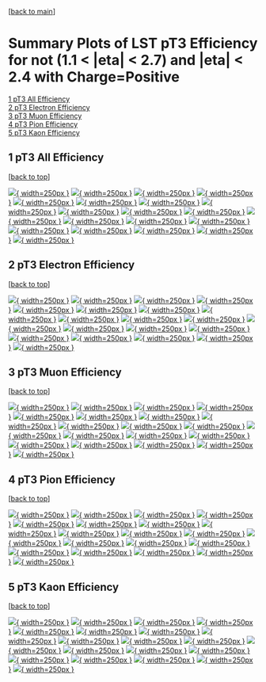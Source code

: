 [[back to main](./)]

# <a name="top"></a> Summary Plots of LST pT3 Efficiency for not (1.1 < |eta| < 2.7) and |eta| < 2.4 with Charge=Positive

[1 pT3 All Efficiency](#1)<br/>[2 pT3 Electron Efficiency](#2)<br/>[3 pT3 Muon Efficiency](#3)<br/>[4 pT3 Pion Efficiency](#4)<br/>[5 pT3 Kaon Efficiency](#5)<br/>



## <a name="1"></a> 1 pT3 All Efficiency

 [[back to top](#top)]

[![](../mtv/var/pT3_vtr_0_1_eff_pt.png){ width=250px }](pT3_vtr_0_1_eff_pt.html)
[![](../mtv/var/pT3_vtr_0_1_eff_ptzoom.png){ width=250px }](pT3_vtr_0_1_eff_ptzoom.html)
[![](../mtv/var/pT3_vtr_0_1_eff_ptlow.png){ width=250px }](pT3_vtr_0_1_eff_ptlow.html)
[![](../mtv/var/pT3_vtr_0_1_eff_ptlowzoom.png){ width=250px }](pT3_vtr_0_1_eff_ptlowzoom.html)
[![](../mtv/var/pT3_vtr_0_1_eff_ptmtv.png){ width=250px }](pT3_vtr_0_1_eff_ptmtv.html)
[![](../mtv/var/pT3_vtr_0_1_eff_ptmtvzoom.png){ width=250px }](pT3_vtr_0_1_eff_ptmtvzoom.html)
[![](../mtv/var/pT3_vtr_0_1_eff_eta.png){ width=250px }](pT3_vtr_0_1_eff_eta.html)
[![](../mtv/var/pT3_vtr_0_1_eff_etazoom.png){ width=250px }](pT3_vtr_0_1_eff_etazoom.html)
[![](../mtv/var/pT3_vtr_0_1_eff_etacoarse.png){ width=250px }](pT3_vtr_0_1_eff_etacoarse.html)
[![](../mtv/var/pT3_vtr_0_1_eff_etacoarsezoom.png){ width=250px }](pT3_vtr_0_1_eff_etacoarsezoom.html)
[![](../mtv/var/pT3_vtr_0_1_eff_phi.png){ width=250px }](pT3_vtr_0_1_eff_phi.html)
[![](../mtv/var/pT3_vtr_0_1_eff_phizoom.png){ width=250px }](pT3_vtr_0_1_eff_phizoom.html)
[![](../mtv/var/pT3_vtr_0_1_eff_phicoarse.png){ width=250px }](pT3_vtr_0_1_eff_phicoarse.html)
[![](../mtv/var/pT3_vtr_0_1_eff_phicoarsezoom.png){ width=250px }](pT3_vtr_0_1_eff_phicoarsezoom.html)
[![](../mtv/var/pT3_vtr_0_1_eff_dxy.png){ width=250px }](pT3_vtr_0_1_eff_dxy.html)
[![](../mtv/var/pT3_vtr_0_1_eff_dxycoarse.png){ width=250px }](pT3_vtr_0_1_eff_dxycoarse.html)
[![](../mtv/var/pT3_vtr_0_1_eff_dxycoarsezoom.png){ width=250px }](pT3_vtr_0_1_eff_dxycoarsezoom.html)
[![](../mtv/var/pT3_vtr_0_1_eff_dz.png){ width=250px }](pT3_vtr_0_1_eff_dz.html)
[![](../mtv/var/pT3_vtr_0_1_eff_dzcoarse.png){ width=250px }](pT3_vtr_0_1_eff_dzcoarse.html)
[![](../mtv/var/pT3_vtr_0_1_eff_dzcoarsezoom.png){ width=250px }](pT3_vtr_0_1_eff_dzcoarsezoom.html)


## <a name="2"></a> 2 pT3 Electron Efficiency

 [[back to top](#top)]

[![](../mtv/var/pT3_vtr_11_1_eff_pt.png){ width=250px }](pT3_vtr_11_1_eff_pt.html)
[![](../mtv/var/pT3_vtr_11_1_eff_ptzoom.png){ width=250px }](pT3_vtr_11_1_eff_ptzoom.html)
[![](../mtv/var/pT3_vtr_11_1_eff_ptlow.png){ width=250px }](pT3_vtr_11_1_eff_ptlow.html)
[![](../mtv/var/pT3_vtr_11_1_eff_ptlowzoom.png){ width=250px }](pT3_vtr_11_1_eff_ptlowzoom.html)
[![](../mtv/var/pT3_vtr_11_1_eff_ptmtv.png){ width=250px }](pT3_vtr_11_1_eff_ptmtv.html)
[![](../mtv/var/pT3_vtr_11_1_eff_ptmtvzoom.png){ width=250px }](pT3_vtr_11_1_eff_ptmtvzoom.html)
[![](../mtv/var/pT3_vtr_11_1_eff_eta.png){ width=250px }](pT3_vtr_11_1_eff_eta.html)
[![](../mtv/var/pT3_vtr_11_1_eff_etazoom.png){ width=250px }](pT3_vtr_11_1_eff_etazoom.html)
[![](../mtv/var/pT3_vtr_11_1_eff_etacoarse.png){ width=250px }](pT3_vtr_11_1_eff_etacoarse.html)
[![](../mtv/var/pT3_vtr_11_1_eff_etacoarsezoom.png){ width=250px }](pT3_vtr_11_1_eff_etacoarsezoom.html)
[![](../mtv/var/pT3_vtr_11_1_eff_phi.png){ width=250px }](pT3_vtr_11_1_eff_phi.html)
[![](../mtv/var/pT3_vtr_11_1_eff_phizoom.png){ width=250px }](pT3_vtr_11_1_eff_phizoom.html)
[![](../mtv/var/pT3_vtr_11_1_eff_phicoarse.png){ width=250px }](pT3_vtr_11_1_eff_phicoarse.html)
[![](../mtv/var/pT3_vtr_11_1_eff_phicoarsezoom.png){ width=250px }](pT3_vtr_11_1_eff_phicoarsezoom.html)
[![](../mtv/var/pT3_vtr_11_1_eff_dxy.png){ width=250px }](pT3_vtr_11_1_eff_dxy.html)
[![](../mtv/var/pT3_vtr_11_1_eff_dxycoarse.png){ width=250px }](pT3_vtr_11_1_eff_dxycoarse.html)
[![](../mtv/var/pT3_vtr_11_1_eff_dxycoarsezoom.png){ width=250px }](pT3_vtr_11_1_eff_dxycoarsezoom.html)
[![](../mtv/var/pT3_vtr_11_1_eff_dz.png){ width=250px }](pT3_vtr_11_1_eff_dz.html)
[![](../mtv/var/pT3_vtr_11_1_eff_dzcoarse.png){ width=250px }](pT3_vtr_11_1_eff_dzcoarse.html)
[![](../mtv/var/pT3_vtr_11_1_eff_dzcoarsezoom.png){ width=250px }](pT3_vtr_11_1_eff_dzcoarsezoom.html)


## <a name="3"></a> 3 pT3 Muon Efficiency

 [[back to top](#top)]

[![](../mtv/var/pT3_vtr_13_1_eff_pt.png){ width=250px }](pT3_vtr_13_1_eff_pt.html)
[![](../mtv/var/pT3_vtr_13_1_eff_ptzoom.png){ width=250px }](pT3_vtr_13_1_eff_ptzoom.html)
[![](../mtv/var/pT3_vtr_13_1_eff_ptlow.png){ width=250px }](pT3_vtr_13_1_eff_ptlow.html)
[![](../mtv/var/pT3_vtr_13_1_eff_ptlowzoom.png){ width=250px }](pT3_vtr_13_1_eff_ptlowzoom.html)
[![](../mtv/var/pT3_vtr_13_1_eff_ptmtv.png){ width=250px }](pT3_vtr_13_1_eff_ptmtv.html)
[![](../mtv/var/pT3_vtr_13_1_eff_ptmtvzoom.png){ width=250px }](pT3_vtr_13_1_eff_ptmtvzoom.html)
[![](../mtv/var/pT3_vtr_13_1_eff_eta.png){ width=250px }](pT3_vtr_13_1_eff_eta.html)
[![](../mtv/var/pT3_vtr_13_1_eff_etazoom.png){ width=250px }](pT3_vtr_13_1_eff_etazoom.html)
[![](../mtv/var/pT3_vtr_13_1_eff_etacoarse.png){ width=250px }](pT3_vtr_13_1_eff_etacoarse.html)
[![](../mtv/var/pT3_vtr_13_1_eff_etacoarsezoom.png){ width=250px }](pT3_vtr_13_1_eff_etacoarsezoom.html)
[![](../mtv/var/pT3_vtr_13_1_eff_phi.png){ width=250px }](pT3_vtr_13_1_eff_phi.html)
[![](../mtv/var/pT3_vtr_13_1_eff_phizoom.png){ width=250px }](pT3_vtr_13_1_eff_phizoom.html)
[![](../mtv/var/pT3_vtr_13_1_eff_phicoarse.png){ width=250px }](pT3_vtr_13_1_eff_phicoarse.html)
[![](../mtv/var/pT3_vtr_13_1_eff_phicoarsezoom.png){ width=250px }](pT3_vtr_13_1_eff_phicoarsezoom.html)
[![](../mtv/var/pT3_vtr_13_1_eff_dxy.png){ width=250px }](pT3_vtr_13_1_eff_dxy.html)
[![](../mtv/var/pT3_vtr_13_1_eff_dxycoarse.png){ width=250px }](pT3_vtr_13_1_eff_dxycoarse.html)
[![](../mtv/var/pT3_vtr_13_1_eff_dxycoarsezoom.png){ width=250px }](pT3_vtr_13_1_eff_dxycoarsezoom.html)
[![](../mtv/var/pT3_vtr_13_1_eff_dz.png){ width=250px }](pT3_vtr_13_1_eff_dz.html)
[![](../mtv/var/pT3_vtr_13_1_eff_dzcoarse.png){ width=250px }](pT3_vtr_13_1_eff_dzcoarse.html)
[![](../mtv/var/pT3_vtr_13_1_eff_dzcoarsezoom.png){ width=250px }](pT3_vtr_13_1_eff_dzcoarsezoom.html)


## <a name="4"></a> 4 pT3 Pion Efficiency

 [[back to top](#top)]

[![](../mtv/var/pT3_vtr_211_1_eff_pt.png){ width=250px }](pT3_vtr_211_1_eff_pt.html)
[![](../mtv/var/pT3_vtr_211_1_eff_ptzoom.png){ width=250px }](pT3_vtr_211_1_eff_ptzoom.html)
[![](../mtv/var/pT3_vtr_211_1_eff_ptlow.png){ width=250px }](pT3_vtr_211_1_eff_ptlow.html)
[![](../mtv/var/pT3_vtr_211_1_eff_ptlowzoom.png){ width=250px }](pT3_vtr_211_1_eff_ptlowzoom.html)
[![](../mtv/var/pT3_vtr_211_1_eff_ptmtv.png){ width=250px }](pT3_vtr_211_1_eff_ptmtv.html)
[![](../mtv/var/pT3_vtr_211_1_eff_ptmtvzoom.png){ width=250px }](pT3_vtr_211_1_eff_ptmtvzoom.html)
[![](../mtv/var/pT3_vtr_211_1_eff_eta.png){ width=250px }](pT3_vtr_211_1_eff_eta.html)
[![](../mtv/var/pT3_vtr_211_1_eff_etazoom.png){ width=250px }](pT3_vtr_211_1_eff_etazoom.html)
[![](../mtv/var/pT3_vtr_211_1_eff_etacoarse.png){ width=250px }](pT3_vtr_211_1_eff_etacoarse.html)
[![](../mtv/var/pT3_vtr_211_1_eff_etacoarsezoom.png){ width=250px }](pT3_vtr_211_1_eff_etacoarsezoom.html)
[![](../mtv/var/pT3_vtr_211_1_eff_phi.png){ width=250px }](pT3_vtr_211_1_eff_phi.html)
[![](../mtv/var/pT3_vtr_211_1_eff_phizoom.png){ width=250px }](pT3_vtr_211_1_eff_phizoom.html)
[![](../mtv/var/pT3_vtr_211_1_eff_phicoarse.png){ width=250px }](pT3_vtr_211_1_eff_phicoarse.html)
[![](../mtv/var/pT3_vtr_211_1_eff_phicoarsezoom.png){ width=250px }](pT3_vtr_211_1_eff_phicoarsezoom.html)
[![](../mtv/var/pT3_vtr_211_1_eff_dxy.png){ width=250px }](pT3_vtr_211_1_eff_dxy.html)
[![](../mtv/var/pT3_vtr_211_1_eff_dxycoarse.png){ width=250px }](pT3_vtr_211_1_eff_dxycoarse.html)
[![](../mtv/var/pT3_vtr_211_1_eff_dxycoarsezoom.png){ width=250px }](pT3_vtr_211_1_eff_dxycoarsezoom.html)
[![](../mtv/var/pT3_vtr_211_1_eff_dz.png){ width=250px }](pT3_vtr_211_1_eff_dz.html)
[![](../mtv/var/pT3_vtr_211_1_eff_dzcoarse.png){ width=250px }](pT3_vtr_211_1_eff_dzcoarse.html)
[![](../mtv/var/pT3_vtr_211_1_eff_dzcoarsezoom.png){ width=250px }](pT3_vtr_211_1_eff_dzcoarsezoom.html)


## <a name="5"></a> 5 pT3 Kaon Efficiency

 [[back to top](#top)]

[![](../mtv/var/pT3_vtr_321_1_eff_pt.png){ width=250px }](pT3_vtr_321_1_eff_pt.html)
[![](../mtv/var/pT3_vtr_321_1_eff_ptzoom.png){ width=250px }](pT3_vtr_321_1_eff_ptzoom.html)
[![](../mtv/var/pT3_vtr_321_1_eff_ptlow.png){ width=250px }](pT3_vtr_321_1_eff_ptlow.html)
[![](../mtv/var/pT3_vtr_321_1_eff_ptlowzoom.png){ width=250px }](pT3_vtr_321_1_eff_ptlowzoom.html)
[![](../mtv/var/pT3_vtr_321_1_eff_ptmtv.png){ width=250px }](pT3_vtr_321_1_eff_ptmtv.html)
[![](../mtv/var/pT3_vtr_321_1_eff_ptmtvzoom.png){ width=250px }](pT3_vtr_321_1_eff_ptmtvzoom.html)
[![](../mtv/var/pT3_vtr_321_1_eff_eta.png){ width=250px }](pT3_vtr_321_1_eff_eta.html)
[![](../mtv/var/pT3_vtr_321_1_eff_etazoom.png){ width=250px }](pT3_vtr_321_1_eff_etazoom.html)
[![](../mtv/var/pT3_vtr_321_1_eff_etacoarse.png){ width=250px }](pT3_vtr_321_1_eff_etacoarse.html)
[![](../mtv/var/pT3_vtr_321_1_eff_etacoarsezoom.png){ width=250px }](pT3_vtr_321_1_eff_etacoarsezoom.html)
[![](../mtv/var/pT3_vtr_321_1_eff_phi.png){ width=250px }](pT3_vtr_321_1_eff_phi.html)
[![](../mtv/var/pT3_vtr_321_1_eff_phizoom.png){ width=250px }](pT3_vtr_321_1_eff_phizoom.html)
[![](../mtv/var/pT3_vtr_321_1_eff_phicoarse.png){ width=250px }](pT3_vtr_321_1_eff_phicoarse.html)
[![](../mtv/var/pT3_vtr_321_1_eff_phicoarsezoom.png){ width=250px }](pT3_vtr_321_1_eff_phicoarsezoom.html)
[![](../mtv/var/pT3_vtr_321_1_eff_dxy.png){ width=250px }](pT3_vtr_321_1_eff_dxy.html)
[![](../mtv/var/pT3_vtr_321_1_eff_dxycoarse.png){ width=250px }](pT3_vtr_321_1_eff_dxycoarse.html)
[![](../mtv/var/pT3_vtr_321_1_eff_dxycoarsezoom.png){ width=250px }](pT3_vtr_321_1_eff_dxycoarsezoom.html)
[![](../mtv/var/pT3_vtr_321_1_eff_dz.png){ width=250px }](pT3_vtr_321_1_eff_dz.html)
[![](../mtv/var/pT3_vtr_321_1_eff_dzcoarse.png){ width=250px }](pT3_vtr_321_1_eff_dzcoarse.html)
[![](../mtv/var/pT3_vtr_321_1_eff_dzcoarsezoom.png){ width=250px }](pT3_vtr_321_1_eff_dzcoarsezoom.html)
